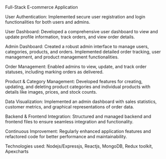 Full-Stack E-commerce Application

User Authentication: Implemented secure user registration and login functionalities for both users and admins.

User Dashboard: Developed a comprehensive user dashboard to view and update profile information, track orders, and view order details.

Admin Dashboard: Created a robust admin interface to manage users, categories, products, and orders. Implemented detailed order tracking, user management, and product management functionalities.

Order Management: Enabled admins to view, update, and track order statuses, including marking orders as delivered.

Product & Category Management: Developed features for creating, updating, and deleting product categories and individual products with details like images, prices, and stock counts.

Data Visualization: Implemented an admin dashboard with sales statistics, customer metrics, and graphical representations of order data.

Backend & Frontend Integration: Structured and managed backend and frontend files to ensure seamless integration and functionality.

Continuous Improvement: Regularly enhanced application features and refactored code for better performance and maintainability.

Technologies used: Nodejs/Expressjs, Reactjs, MongoDB, Redux toolkit, Apexcharts
